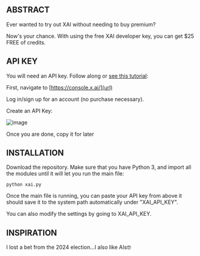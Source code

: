 ## ABSTRACT

Ever wanted to try out XAI without needing to buy premium?

Now's your chance. With using the free XAI developer key, you can get $25 FREE of credits.

## API KEY

You will need an API key. Follow along or [see this tutorial](https://docs.x.ai/docs/quickstart):

First, navigate to [https://console.x.ai/](url)

Log in/sign up for an account (no purchase necessary).

Create an API Key:

![image](https://github.com/user-attachments/assets/bbd67153-e170-40cc-9d5a-59c55a3a626f)

Once you are done, copy it for later

## INSTALLATION

Download the repository. Make sure that you have Python 3, and import all the modules until it will let you run the main file:

```python xai.py```

Once the main file is running, you can paste your API key from above it should save it to the system path automatically under "XAI_API_KEY".

You can also modify the settings by going to XAI_API_KEY.

## INSPIRATION

I lost a bet from the 2024 election...I also like AIs🤓
